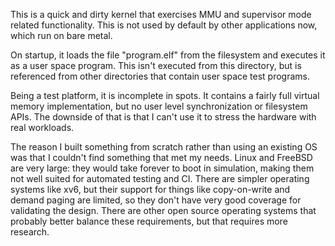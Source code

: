 This is a quick and dirty kernel that exercises MMU and supervisor mode related
functionality. This is not used by default by other applications now, which run
on bare metal.

On startup, it loads the file "program.elf" from the filesystem and executes it
as a user space program. This isn't executed from this directory, but is
referenced from other directories that contain user space test programs.

Being a test platform, it is incomplete in spots. It contains a fairly full
virtual memory implementation, but no user level synchronization or filesystem
APIs. The downside of that is that I can't use it to stress the hardware with
real workloads.

The reason I built something from scratch rather than using an existing
OS was that I couldn't find something that met my needs. Linux and
FreeBSD are very large: they would take forever to boot in simulation,
making them not well suited for automated testing and CI. There are simpler
operating systems like xv6, but their support for things like copy-on-write
and demand paging are limited, so they don't have very good coverage for
validating the design. There are other open source operating systems that
probably better balance these requirements, but that requires more research.
